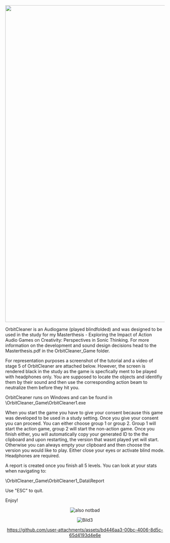  <img src="[https://github.com/user-attachments/assets/9fc4aa99-78ce-44b7-864f-4d2556b1b95c](https://github.com/user-attachments/assets/ce1ec40d-21af-427c-b582-e600971ee836)" width="1000">

OrbitCleaner is an Audiogame (played blindfolded) and was designed to be used in the study for my Masterthesis - Exploring the Impact of Action Audio Games on Creativity: Perspectives in Sonic Thinking. For more information on the development and sound design decisions head to the Masterthesis.pdf in the OrbitCleaner_Game folder.

For representation purposes a screenshot of the tutorial and a video of stage 5 of OrbitCleaner are attached below. However, the screen is rendered black in the study as the game is specfically ment to be played with headphones only. You are supposed to locate the objects and identifiy them by their sound and then use the corresponding action beam to neutralize them before they hit you.  

OrbitCleaner runs on Windows and can be found in \OrbitCleaner_Game\OrbitCleaner1.exe

When you start the game you have to give your consent because this game was developed to be used in a study setting. Once you give your consent you can proceed. You can either choose group 1 or group 2. Group 1 will start the action game, group 2 will start the non-action game. Once you finish either, you will automatically copy your generated ID to the the clipboard and upon restarting, the version that wasnt played yet will start. Otherwise you can always empty your clipboard and then choose the version you would like to play. Either close your eyes or activate blind mode. Headphones are required.

A report is created once you finish all 5 levels. You can look at your stats when navigating to:

\OrbitCleaner_Game\OrbitCleaner1_Data\Report

Use "ESC" to quit.

Enjoy!

<div align="center">

![also notbad](https://github.com/user-attachments/assets/ce1ec40d-21af-427c-b582-e600971ee836)



![Bild3](https://github.com/user-attachments/assets/9fc4aa99-78ce-44b7-864f-4d2556b1b95c)

<div>



https://github.com/user-attachments/assets/bd446aa3-00bc-4006-8d5c-65d4193d4e6e

